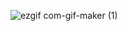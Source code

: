 ![ezgif com-gif-maker (1)](https://user-images.githubusercontent.com/61101830/193475675-bd537da5-5cf7-4f3e-8f62-4b6b52a4d2a7.gif)
